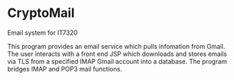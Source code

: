 # CryptoMail
Email system for IT7320

This program provides an email service which pulls infomation from Gmail. The user interacts with a front end JSP which downloads and stores emails via TLS from a specified IMAP Gmail account into a database. The program bridges IMAP and POP3 mail functions.
